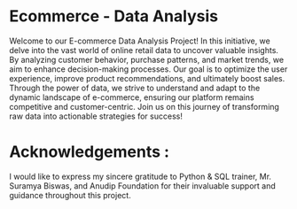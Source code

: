 # **Ecommerce - Data Analysis**

Welcome to our E-commerce Data Analysis Project! In this initiative, we delve into the vast world of online retail data to uncover valuable insights. By analyzing customer behavior, purchase patterns, and market trends, we aim to enhance decision-making processes. Our goal is to optimize the user experience, improve product recommendations, and ultimately boost sales. Through the power of data, we strive to understand and adapt to the dynamic landscape of e-commerce, ensuring our platform remains competitive and customer-centric. Join us on this journey of transforming raw data into actionable strategies for success!


# **Acknowledgements** :

I would like to express my sincere gratitude to Python & SQL trainer, Mr. Suramya Biswas, and Anudip Foundation for their invaluable support and guidance throughout this project.
